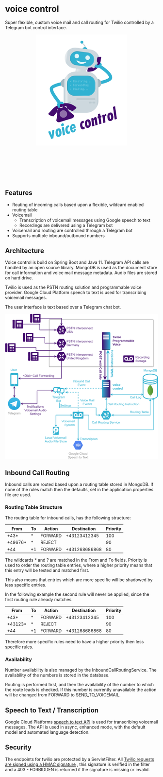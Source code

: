 # voice control
Super flexible, custom voice mail and call routing for Twilio 
controlled by a Telegram bot control interface.

<p align="center" style="margin-bottom: 10em;">
  <img src="doc/img/logo.png" alt="voice control" width="300"/>
</p>

## Features
* Routing of incoming calls based upon a flexible, wildcard enabled routing table
* Voicemail 
    * Transcription of voicemail messages using Google speech to text
    * Recordings are delivered using a Telegram bot
* Voicemail and routing are controlled through a Telegram bot
* Supports multiple inbound/outbound numbers

## Architecture
Voice control is build on Spring Boot and Java 11. Telegram API calls are handled by an open source library. MongoDB is used as the document store for call information and voice mail message metadata. Audio files are stored on hard drive. 

Twilio is used as the PSTN routing solution and programmable voice provider. Google Cloud Platform speech to text is used for transcribing voicemail messages. 

The user interface is text based over a Telegram chat bot. 

<img src="doc/img/voicecontrol%20architecture.png" alt="Architecture overview" width="750"/>

## Inbound Call Routing

Inbound calls are routed based upon a routing table stored in MongoDB. 
If none of the rules match then the defaults, set in the 
application.properties file are used. 

### Routing Table Structure

The routing table for inbound calls, has the following structure:

| From    | To | Action  | Destination   | Priority |
|---------|----|---------|---------------|----------|
| +43*    | *  | FORWARD | +43123412345  | 100      |
| +49676* | *  | REJECT  |               | 90       |
| +44     | +1 | FORWARD | +431268686868 | 80       |

The wildcards * and ? are matched in the From and To fields. 
Priority is used to order the routing table entries, where a higher priority
means that this entry will be tested and matched first. 

This also means that entries which are more specific will be shadowed by 
less specific entries. 

In the following example the second rule will never be applied, since the
first routing rule already matches. 


| From    | To | Action  | Destination   | Priority |
|---------|----|---------|---------------|----------|
| +43*    | *  | FORWARD | +43123412345  | 100      |
| +43123* | *  | REJECT  |               | 90       |
| +44     | +1 | FORWARD | +431268686868 | 80       |

Therefore more specific rules need to have a higher priority then less 
specific rules. 

### Availability
Number availability is also managed by the InboundCallRoutingService. 
The availability of the numbers is stored in the database. 

Routing is performed first, and then the availability of the number to which 
the route leads is checked. If this number is currently unavailable the
action will be changed from FORWARD to SEND_TO_VOICEMAIL. 

## Speech to Text / Transcription
Google Cloud Platforms [speech to text API](https://cloud.google.com/speech-to-text/)
 is used for transcribing voicemail messages. The API is used in async, enhanced mode, with the default model and automated language detection. 

## Security
The endpoints for twilio are protected by a ServletFilter. All [Twilio requests are 
signed using a HMAC signature](https://www.twilio.com/docs/usage/security#validating-requests)
, this signature is verified in the filter and
a 403 - FORBIDDEN is returned if the signature is missing or invalid. 